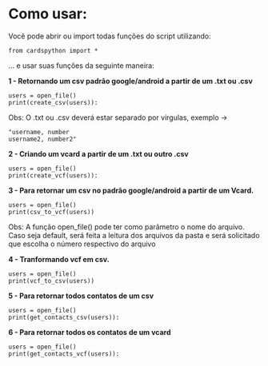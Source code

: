 # Como usar:
Você pode abrir ou import todas funções do script utilizando: 
```
from cardspython import *
````
... e usar suas funções da seguinte maneira:

**1 - Retornando um csv padrão google/android a partir de um .txt ou .csv**
```
users = open_file()
print(create_csv(users)):
```
Obs: O .txt ou .csv deverá estar separado por vírgulas, exemplo -> 
```
"username, number
username2, number2"
```
**2 - Criando um vcard a partir de um .txt ou outro .csv**
```
users = open_file()
print(create_vcf(users)):
```

**3 - Para retornar um csv no padrão google/android a partir de um Vcard.**
```
users = open_file()
print(csv_to_vcf(users))
```
 Obs: A função open_file() pode ter como parâmetro o nome do arquivo. Caso seja default, será feita a leitura dos arquivos da pasta e será solicitado que escolha o número respectivo do arquivo
 
**4 - Tranformando vcf em csv.**
```
users = open_file()
print(vcf_to_csv(users))
```

**5 - Para retornar todos contatos de um csv**
```
users = open_file()
print(get_contacts_csv(users)):
```

**6 - Para retornar todos os contatos de um vcard**
```
users = open_file()
print(get_contacts_vcf(users)):
```




